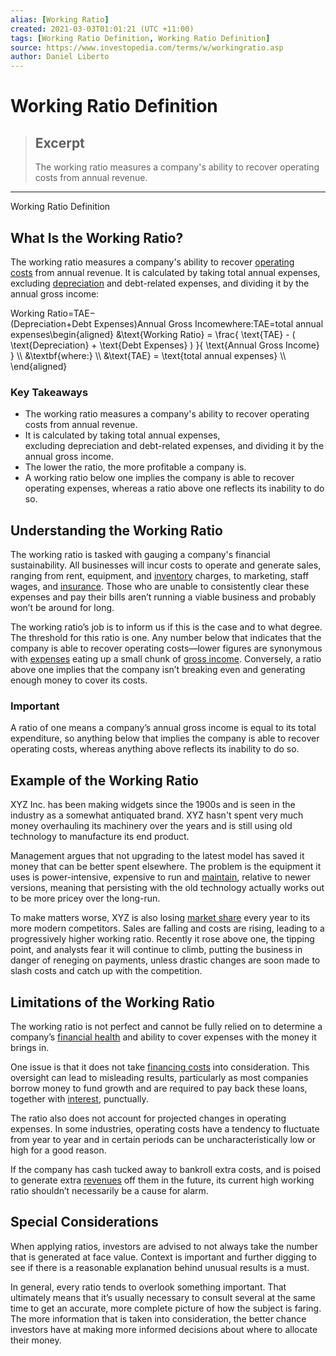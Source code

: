 ```yaml
---
alias: [Working Ratio]
created: 2021-03-03T01:01:21 (UTC +11:00)
tags: [Working Ratio Definition, Working Ratio Definition]
source: https://www.investopedia.com/terms/w/workingratio.asp
author: Daniel Liberto
---
```


# Working Ratio Definition

> ## Excerpt
> The working ratio measures a company's ability to recover operating costs from annual revenue.

---

Working Ratio Definition
## What Is the Working Ratio?

The working ratio measures a company's ability to recover [operating costs](https://www.investopedia.com/terms/o/operating-cost.asp) from annual revenue. It is calculated by taking total annual expenses, excluding [depreciation](https://www.investopedia.com/terms/d/depreciation.asp) and debt-related expenses, and dividing it by the annual gross income:

Working Ratio\=TAE−(Depreciation+Debt Expenses)Annual Gross Incomewhere:TAE\=total annual expenses\\begin{aligned} &\\text{Working Ratio} = \\frac{ \\text{TAE} - ( \\text{Depreciation} + \\text{Debt Expenses} ) }{ \\text{Annual Gross Income} } \\\\ &\\textbf{where:} \\\\ &\\text{TAE} = \\text{total annual expenses} \\\\ \\end{aligned}

### Key Takeaways

-   The working ratio measures a company's ability to recover operating costs from annual revenue.
-   It is calculated by taking total annual expenses, excluding depreciation and debt-related expenses, and dividing it by the annual gross income.
-   The lower the ratio, the more profitable a company is.
-   A working ratio below one implies the company is able to recover operating expenses, whereas a ratio above one reflects its inability to do so. 

## Understanding the Working Ratio

The working ratio is tasked with gauging a company's financial sustainability. All businesses will incur costs to operate and generate sales, ranging from rent, equipment, and [inventory](https://www.investopedia.com/terms/i/inventory.asp) charges, to marketing, staff wages, and [insurance](https://www.investopedia.com/terms/i/insurance.asp). Those who are unable to consistently clear these expenses and pay their bills aren’t running a viable business and probably won’t be around for long.

The working ratio’s job is to inform us if this is the case and to what degree. The threshold for this ratio is one. Any number below that indicates that the company is able to recover operating costs—lower figures are synonymous with [expenses](https://www.investopedia.com/terms/e/expense.asp) eating up a small chunk of [gross income](https://www.investopedia.com/terms/g/grossincome.asp). Conversely, a ratio above one implies that the company isn’t breaking even and generating enough money to cover its costs.

### Important

A ratio of one means a company’s annual gross income is equal to its total expenditure, so anything below that implies the company is able to recover operating costs, whereas anything above reflects its inability to do so.

## Example of the Working Ratio

XYZ Inc. has been making widgets since the 1900s and is seen in the industry as a somewhat antiquated brand. XYZ hasn't spent very much money overhauling its machinery over the years and is still using old technology to manufacture its end product.

Management argues that not upgrading to the latest model has saved it money that can be better spent elsewhere. The problem is the equipment it uses is power-intensive, expensive to run and [maintain](https://www.investopedia.com/terms/m/maintenance-expenses.asp), relative to newer versions, meaning that persisting with the old technology actually works out to be more pricey over the long-run.

To make matters worse, XYZ is also losing [market share](https://www.investopedia.com/terms/m/marketshare.asp) every year to its more modern competitors. Sales are falling and costs are rising, leading to a progressively higher working ratio. Recently it rose above one, the tipping point, and analysts fear it will continue to climb, putting the business in danger of reneging on payments, unless drastic changes are soon made to slash costs and catch up with the competition.

## Limitations of the Working Ratio

The working ratio is not perfect and cannot be fully relied on to determine a company’s [financial health](https://www.investopedia.com/terms/f/financial-health.asp) and ability to cover expenses with the money it brings in.

One issue is that it does not take [financing costs](https://www.investopedia.com/terms/f/finance_charge.asp) into consideration. This oversight can lead to misleading results, particularly as most companies borrow money to fund growth and are required to pay back these loans, together with [interest](https://www.investopedia.com/terms/i/interest.asp), punctually.

The ratio also does not account for projected changes in operating expenses. In some industries, operating costs have a tendency to fluctuate from year to year and in certain periods can be uncharacteristically low or high for a good reason.

If the company has cash tucked away to bankroll extra costs, and is poised to generate extra [revenues](https://www.investopedia.com/terms/r/revenue.asp) off them in the future, its current high working ratio shouldn’t necessarily be a cause for alarm.

## Special Considerations

When applying ratios, investors are advised to not always take the number that is generated at face value. Context is important and further digging to see if there is a reasonable explanation behind unusual results is a must.

In general, every ratio tends to overlook something important. That ultimately means that it’s usually necessary to consult several at the same time to get an accurate, more complete picture of how the subject is faring. The more information that is taken into consideration, the better chance investors have at making more informed decisions about where to allocate their money.
